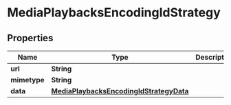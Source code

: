 

# MediaPlaybacksEncodingIdStrategy


## Properties

| Name | Type | Description | Notes |
|------------ | ------------- | ------------- | -------------|
|**url** | **String** |  |  [optional] |
|**mimetype** | **String** |  |  [optional] |
|**data** | [**MediaPlaybacksEncodingIdStrategyData**](MediaPlaybacksEncodingIdStrategyData.md) |  |  [optional] |




